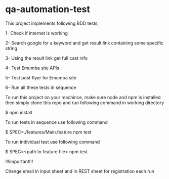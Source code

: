 # qa-automation-test

This project implements following BDD tests,

1- Check if internet is working

2- Search google for a keyword and get result link containing some specific string

3- Using the result link get full cast info

4- Test Emumba site APIs

5- Test post flyer for Emumba site

6- Run all these tests in sequence



To run this project on your machince, make sure node and npm is installed then simply clone this repo and run following command in working directory

$ npm install


To run tests in sequence use following command

$ SPEC=./features/Main.feature npm test


To run individual test use following command

$ SPEC=\<path to feature file> npm test


!!!important!!!

Change email in input sheet and in REST sheet for registration each run 
